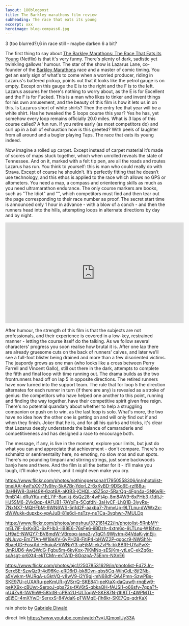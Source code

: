 ```yaml
---
layout: 180blogpost
title: The Barkley marathons film review
subheading: The race that eats its young
excerpt: xxx
heroimage: blog-compass6.jpg
---
```



3 (too blurred?),6 in race still - maybe darken 6 a bit?


<p>The first thing to say about <a href="https://www.netflix.com/es-en/title/80076413">The Barkley Marathons: The Race That Eats its Young</a> (Netflix) is that it's very funny. There's plenty of dark, sadistic yet twinkling gallows' humour. The star of the show is Lazarus Lane, co-founder of the <a href="https://en.wikipedia.org/wiki/Barkley_Marathons">Barkley Marathons</a> race and a master of comic timing. You get an early sign of what's to come when a worried producer, riding in Lazarus's battered pickup, points out that it looks like the petrol gauge is on empty. Except on this gauge the E is to the right and the F is to the left. Lazarus assures her there's nothing to worry about, as the E is for Excellent and the F is for Fucked. This is a man who likes to tinker and invent things for his own amusement, and the beauty of this film is how it lets us in on this. Is Lazarus short of white shirts? Then the entry fee that year will be a white shirt. Has he tweaked the 5 loops course this year? Yes he has, yet somehow every loop remains officially 20.0 miles. What is 3 laps of this course called? A fun run. If you retire early (as most competitors do) and curl up in a ball of exhaustion how is this greeted? With peels of laughter from all around and a bugler playing Taps. The race that eats its young indeed.</p>

<p>Now imagine a rolled up carpet. Except instead of carpet material it’s made of scores of maps stuck together, which when unrolled reveals the state of Tennessee. And on it, marked with a felt tip pen, are all the roads and routes Lazarus has run. You think to yourself: this is man who could really do with Strava. Except of course he shouldn’t. It’s perfectly fitting that he doesn’t use technology, and this ethos is applied to the race which allows no GPS or altometers. You need a map, a compass and orienteering skills as much as you need ultramarathon endurance. The only course markers are books, such as "The Idiot" and "", which competitors must find and then tear out the page corresponding to their race number as proof. The secret start time is announced only 1 hour in advance - with a blow of a conch - and then the runners head into the hills, attempting loops in alternate directions by day and by night.</p>

<div class="youtube-embed"><iframe width="560" height="315" src="https://www.youtube.com/embed/UQmoxlUy33A" frameborder="0" allowfullscreen></iframe>
</div>


<p>After humour, the strength of this film is that the subjects are not professionals, and their experience is covered in a low-key, restrained manner - letting the course itself do the talking. As we follow several characters' progress you soon realise how brutal it is. After one lap there are already gruesome cuts on the back of runners' calves, and later we'll see a full-foot blister being drained and more than a few disoriented victims. The jeapordy grows as one man (who looks like a cross between Perry Farrell and Vincent Gallo), still out there in the dark, attempts to complete the fifth and final loop with time running out. The drama builds as the two frontrunners head off on lap 5 in opposite directions. The retired runners have now turned into the support team. The rule that for loop 5 the direction alternates for each runner in turn (if there are any) is revealed as a stroke of genius: the competitors who have helped one another to this point, running and finding the way together, have their competitive spirit given free reign. There's no potential quandary about whether to help a struggling companion or push on to win, as the last loop is solo. What's more, the two have no idea how the other one is getting on and will only find out if and when they finish. Joker that he is, and for all his quirks and tricks, it's clear that Lazarus deeply understands the balance of camaraderie and competitiveness and has designed a race to encourage both.</p>   

<p>The message, if any, is live in the moment, explore your limits, but just do what you can and appreciate that achievement - don't compare. There's no schmaltz or sentimentality here, no emoting, no slow mos and sun spots. There's no pounding timpani and stirring strings, just some backwoods banjo here and there. And the film is all the better for it - it’ll make you laugh, it’ll make you cheer, and it might even make you cry.</p>





https://www.flickr.com/photos/nothingpersonal/17950558306/in/photolist-tmeiAA-4wFsXX-71v9hy-5kA7Br-YdorLZ-6xKyBD-9DSo6E-rzf88u-3aHHW8-3aH49K-6zqtBA-aKtB3-jCHQL-aSZ5oz-5RarQg-4Fgn4a-GNKwRi-9mB14i-dRuYKu-mEL7iF-8anikj-6sQz28-4wFt4p-8m84W9-6xPHb3-t1dftJ-HJ5SM6-2VkQqp-4AFUB1-7AYoFs-5CgfdN-3aHyCF-LhQ1B-3iyyRs-7NxNX7-MQHFbM-9WN6WS-5n1d2F-aaxba7-7hmvUp-9LTLnu-dWWx2x-dWWukk-dupxbx-ypAJuB-81e6di-nsTzy-nsTCa-3vqhwr-7MULDp


https://www.flickr.com/photos/snoshuu/372161422/in/photolist-5RnbMY-mEL7iF-6xKyBD-6xPHb3-iiB8E6-76sFe6-iiBDzh-4xtm6o-9LTLnu-W18fxn-LH9aE-NWQY7-BV8mdW-VBropq-jana3-yTqCf-9Wjvtm-84VdaK-yjnEji-nNJuvg-Em7TAn-W18eXV-6yPH2B-FitiP4-bHWZ2P-ggocr9-NWShN-8baeUD-FosrAd-H5uiuA-VWNpY3-qEj5M-ekZvP5-bk8BfR-UYaPwX-JmRUD6-AwQWdG-Fgbu5m-6kyKox-7iKMNp-sESjKm-ytLeC-ekZq6s-soAsgt-or6Xt4-ekTCMn-ekTA1D-8GqzpA-75Enm-NXnE6


https://www.flickr.com/photos/ajc1/25078531629/in/photolist-Ed72Jn-SerxSE-SzwQz9-4d96Ke-eRD6rD-bk8Dvn-qbs5Cq-WihCdL-8jf2Nb-a5Vwkm-fAURqA-uGktVQ-v8wV9-i2Y9gj-mN68df-QA4Pmn-SzwPBs-SKE97U-cUXARu-peKmUR-gVSrrQ-SKE841-peKtaX-daQuw9-rnqEw9-peKX9x-cBUwt-SerxoJ-qbs72s-fAV6tS-qbkaQH-fAUSi1-o66sfy-7qpaTf-pU4Zv8-fAV9nW-58tn1B-cPBh2U-ULToqW-SKE87N-j1h8TT-4WPMTL-qEj5C-4mXYwD-SerxxS-84VdaK-pTWMqE-j1h6kr-SKE7Qq-qdrKaX

<p class="photocredit text-muted"><i class="fa fa-creative-commons fa-fw"></i> rain photo by <a href="https://www.flickr.com/photos/52214493@N03/">Gabriele Diwald</a></p>


direct link
https://www.youtube.com/watch?v=UQmoxlUy33A










